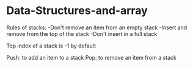 # Data-Structures-and-array
Rules of stacks:
-Don't remove an item from an empty stack
-Insert and remove from the top of the stack
-Don't insert in a full stack

Top index of a stack is -1 by default

Push: to add an item to a stack
Pop: to remove an item from a stack
